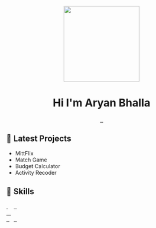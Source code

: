 <p align="center"><img src="https://cdn1.iconfinder.com/data/icons/data-science-1-1/512/20-512.png" width="200"/><p>
<h1 align="center">Hi I'm Aryan Bhalla</h1>
<div align="center">
  <a target="_blank" rel="noopener noreferrer" href="">
  <img alt="" src="https://img.shields.io/badge/Social-Twitter-informational?style=flat&amp;logo=Twitter&amp;logoColor=white&amp;color=4AB197" style="max-width: 100%;">
  </a>
  <a target="_blank" rel="noopener noreferrer" href="">
  <img alt="" src="https://img.shields.io/badge/Social-Linkedin-informational?style=flat&amp;logo=Linkedin&amp;logoColor=white&amp;color=4AB197" style="max-width: 100%;">
  </a>
  <a target="_blank" rel="noopener noreferrer" href="">
  <img alt="" src="https://img.shields.io/badge/My-Website-informational?style=flat&amp;logo=me&amp;logoColor=white&amp;color=4AB197" style="max-width: 100%;">
  </a>
</div>

## 🔭 Latest Projects
*  MittFlix
*  Match Game
*  Budget Calculator
*  Activity Recoder


## 💼 Skills
<a target="_blank" rel="noopener noreferrer" href="">
<img alt="" src="https://img.shields.io/badge/Code-Electron-informational?style=flat&amp;logo=Electron&amp;logoColor=white&amp;color=4AB197" style="max-width: 100%;">
</a>
<a target="_blank" rel="noopener noreferrer" href="https://camo.githubusercontent.com/629dd35dc1f85bb51ea8196c7e29924b36e314ab5bbe36883464b3e91ef23f7f/68747470733a2f2f696d672e736869656c64732e696f2f62616467652f436f64652d4d7953514c2d696e666f726d6174696f6e616c3f7374796c653d666c6174266c6f676f3d4d7953514c266c6f676f436f6c6f723d776869746526636f6c6f723d344142313937"><img src="https://camo.githubusercontent.com/629dd35dc1f85bb51ea8196c7e29924b36e314ab5bbe36883464b3e91ef23f7f/68747470733a2f2f696d672e736869656c64732e696f2f62616467652f436f64652d4d7953514c2d696e666f726d6174696f6e616c3f7374796c653d666c6174266c6f676f3d4d7953514c266c6f676f436f6c6f723d776869746526636f6c6f723d344142313937" alt="" data-canonical-src="https://img.shields.io/badge/Code-MySQL-informational?style=flat&amp;logo=MySQL&amp;logoColor=white&amp;color=4AB197" style="max-width: 100%;"></a>
<a target="_blank" rel="noopener noreferrer" href="https://camo.githubusercontent.com/f4fa36d9d4bec78a4b2d0338612d6fbbe65cbed9c034c65228372938c39cca9d/68747470733a2f2f696d672e736869656c64732e696f2f62616467652f436f64652d52656163742d696e666f726d6174696f6e616c3f7374796c653d666c6174266c6f676f3d7265616374266c6f676f436f6c6f723d776869746526636f6c6f723d344142313937"><img src="https://camo.githubusercontent.com/f4fa36d9d4bec78a4b2d0338612d6fbbe65cbed9c034c65228372938c39cca9d/68747470733a2f2f696d672e736869656c64732e696f2f62616467652f436f64652d52656163742d696e666f726d6174696f6e616c3f7374796c653d666c6174266c6f676f3d7265616374266c6f676f436f6c6f723d776869746526636f6c6f723d344142313937" alt="" data-canonical-src="https://img.shields.io/badge/Code-React-informational?style=flat&amp;logo=react&amp;logoColor=white&amp;color=4AB197" style="max-width: 100%;"></a>
<a target="_blank" rel="noopener noreferrer" href="https://camo.githubusercontent.com/fe77847728574d5a8c1ce92075e6904de48347b3f3d271ed87f489d507d6238b/68747470733a2f2f696d672e736869656c64732e696f2f62616467652f436f64652d4a6176615363726970742d696e666f726d6174696f6e616c3f7374796c653d666c6174266c6f676f3d4a617661536372697074266c6f676f436f6c6f723d776869746526636f6c6f723d344142313937"><img src="https://camo.githubusercontent.com/fe77847728574d5a8c1ce92075e6904de48347b3f3d271ed87f489d507d6238b/68747470733a2f2f696d672e736869656c64732e696f2f62616467652f436f64652d4a6176615363726970742d696e666f726d6174696f6e616c3f7374796c653d666c6174266c6f676f3d4a617661536372697074266c6f676f436f6c6f723d776869746526636f6c6f723d344142313937" alt="" data-canonical-src="https://img.shields.io/badge/Code-JavaScript-informational?style=flat&amp;logo=JavaScript&amp;logoColor=white&amp;color=4AB197" style="max-width: 100%;"></a>
<a target="_blank" rel="noopener noreferrer" href="https://camo.githubusercontent.com/201eab0c16231af1724c70578727d4180c5f0d0597d9576d4cfef374bc78d156/68747470733a2f2f696d672e736869656c64732e696f2f62616467652f436f64652d2e4e45542d696e666f726d6174696f6e616c3f7374796c653d666c6174266c6f676f3d2e6e6574266c6f676f436f6c6f723d776869746526636f6c6f723d344142313937"><img src="https://camo.githubusercontent.com/201eab0c16231af1724c70578727d4180c5f0d0597d9576d4cfef374bc78d156/68747470733a2f2f696d672e736869656c64732e696f2f62616467652f436f64652d2e4e45542d696e666f726d6174696f6e616c3f7374796c653d666c6174266c6f676f3d2e6e6574266c6f676f436f6c6f723d776869746526636f6c6f723d344142313937" alt="" data-canonical-src="https://img.shields.io/badge/Code-.NET-informational?style=flat&amp;logo=.net&amp;logoColor=white&amp;color=4AB197" style="max-width: 100%;"></a>
<a target="_blank" rel="noopener noreferrer" href="">
<img alt="" src="https://img.shields.io/badge/Code-HTML-informational?style=flat&amp;logo=html5&amp;logoColor=white&amp;color=4AB197" style="max-width: 100%;">
</a>
<a target="_blank" rel="noopener noreferrer" href="">
<img alt="" src="https://img.shields.io/badge/Code-Firebase-informational?style=flat&amp;logo=Firebase&amp;logoColor=white&amp;color=4AB197" style="max-width: 100%;">
</a>
<a target="_blank" rel="noopener noreferrer" href="">
<img alt="" src="https://img.shields.io/badge/Code-PHP-informational?style=flat&amp;logo=php&amp;logoColor=white&amp;color=4AB197" style="max-width: 100%;">
</a>
<br>
<a target="_blank" rel="noopener noreferrer" href="">
<img alt="" src="https://img.shields.io/badge/Style-CSS-informational?style=flat&amp;logo=css3&amp;logoColor=white&amp;color=4AB197" style="max-width: 100%;">
</a>
<a target="_blank" rel="noopener noreferrer" href="">
<img alt="" src="https://img.shields.io/badge/Style-SCSS-informational?style=flat&amp;logo=scss&amp;logoColor=white&amp;color=4AB197" style="max-width: 100%;">
</a>
<a target="_blank" rel="noopener noreferrer" href="">
<img alt="" src="https://img.shields.io/badge/Style-Bootstrap-informational?style=flat&amp;logo=Bootstrap&amp;logoColor=white&amp;color=4AB197" style="max-width: 100%;">
</a>
<a target="_blank" rel="noopener noreferrer" href="">
<img alt="" src="https://img.shields.io/badge/Style-Material UI-informational?style=flat&amp;logo=mui&amp;logoColor=white&amp;color=4AB197" style="max-width: 100%;">
</a>
<br>
<a target="_blank" rel="noopener noreferrer" href="">
<img alt="" src="https://img.shields.io/badge/Tools-Bash-informational?style=flat&amp;logo=Linux&amp;logoColor=white&amp;color=4AB197" style="max-width: 100%;">
</a>
<a target="_blank" rel="noopener noreferrer" href="">
<img alt="" src="https://img.shields.io/badge/Tools-Netlify-informational?style=flat&amp;logo=Netlify&amp;logoColor=white&amp;color=4AB197" style="max-width: 100%;">
</a>
<a target="_blank" rel="noopener noreferrer" href="https://camo.githubusercontent.com/50d81fcaf4a8bbc4913eb511564939e083bc3146980152bfe12bde2687abda3e/68747470733a2f2f696d672e736869656c64732e696f2f62616467652f546f6f6c732d496c6c7573747261746f722d696e666f726d6174696f6e616c3f7374796c653d666c6174266c6f676f3d41646f62652d496c6c7573747261746f72266c6f676f436f6c6f723d776869746526636f6c6f723d344142313937"><img src="https://camo.githubusercontent.com/50d81fcaf4a8bbc4913eb511564939e083bc3146980152bfe12bde2687abda3e/68747470733a2f2f696d672e736869656c64732e696f2f62616467652f546f6f6c732d496c6c7573747261746f722d696e666f726d6174696f6e616c3f7374796c653d666c6174266c6f676f3d41646f62652d496c6c7573747261746f72266c6f676f436f6c6f723d776869746526636f6c6f723d344142313937" alt="" data-canonical-src="https://img.shields.io/badge/Tools-Illustrator-informational?style=flat&amp;logo=Adobe-Illustrator&amp;logoColor=white&amp;color=4AB197" style="max-width: 100%;"></a>
<a target="_blank" rel="noopener noreferrer" href="https://camo.githubusercontent.com/20d2257c16877db20df9e16983f01615bd80ef831bcd69c017fac6c315d0c43f/68747470733a2f2f696d672e736869656c64732e696f2f62616467652f546f6f6c732d4e504d2d696e666f726d6174696f6e616c3f7374796c653d666c6174266c6f676f3d6e706d266c6f676f436f6c6f723d776869746526636f6c6f723d344142313937"><img src="https://camo.githubusercontent.com/20d2257c16877db20df9e16983f01615bd80ef831bcd69c017fac6c315d0c43f/68747470733a2f2f696d672e736869656c64732e696f2f62616467652f546f6f6c732d4e504d2d696e666f726d6174696f6e616c3f7374796c653d666c6174266c6f676f3d6e706d266c6f676f436f6c6f723d776869746526636f6c6f723d344142313937" alt="" data-canonical-src="https://img.shields.io/badge/Tools-NPM-informational?style=flat&amp;logo=npm&amp;logoColor=white&amp;color=4AB197" style="max-width: 100%;"></a>
<a target="_blank" rel="noopener noreferrer" href="https://camo.githubusercontent.com/289b0ab15addbd4633fadc9c857dfc5e0ae0365e5e92d315c50c22f1e450cb2a/68747470733a2f2f696d672e736869656c64732e696f2f62616467652f546f6f6c732d41646f626558442d696e666f726d6174696f6e616c3f7374796c653d666c6174266c6f676f3d41646f62652d5844266c6f676f436f6c6f723d776869746526636f6c6f723d344142313937"><img src="https://camo.githubusercontent.com/289b0ab15addbd4633fadc9c857dfc5e0ae0365e5e92d315c50c22f1e450cb2a/68747470733a2f2f696d672e736869656c64732e696f2f62616467652f546f6f6c732d41646f626558442d696e666f726d6174696f6e616c3f7374796c653d666c6174266c6f676f3d41646f62652d5844266c6f676f436f6c6f723d776869746526636f6c6f723d344142313937" alt="" data-canonical-src="https://img.shields.io/badge/Tools-AdobeXD-informational?style=flat&amp;logo=Adobe-XD&amp;logoColor=white&amp;color=4AB197" style="max-width: 100%;"></a>
<a target="_blank" rel="noopener noreferrer" href="">
<img alt="" src="https://img.shields.io/badge/Tools-Microsoft Office-informational?style=flat&amp;logo=Microsoft&amp;logoColor=white&amp;color=4AB197" style="max-width: 100%;">
</a>
<a target="_blank" rel="noopener noreferrer" href="">
<img alt="" src="https://img.shields.io/badge/Tools-Git-informational?style=flat&amp;logo=Git&amp;logoColor=white&amp;color=4AB197" style="max-width: 100%;">
</a>
<a target="_blank" rel="noopener noreferrer" href="https://camo.githubusercontent.com/c4de7c8c24e2c2f505cc430d5f27154c598a0422bd9513eec8b78b3204cb890c/68747470733a2f2f696d672e736869656c64732e696f2f62616467652f546f6f6c732d506f73746d616e2d696e666f726d6174696f6e616c3f7374796c653d666c6174266c6f676f3d506f73746d616e266c6f676f436f6c6f723d776869746526636f6c6f723d344142313937"><img src="https://camo.githubusercontent.com/c4de7c8c24e2c2f505cc430d5f27154c598a0422bd9513eec8b78b3204cb890c/68747470733a2f2f696d672e736869656c64732e696f2f62616467652f546f6f6c732d506f73746d616e2d696e666f726d6174696f6e616c3f7374796c653d666c6174266c6f676f3d506f73746d616e266c6f676f436f6c6f723d776869746526636f6c6f723d344142313937" alt="" data-canonical-src="https://img.shields.io/badge/Tools-Postman-informational?style=flat&amp;logo=Postman&amp;logoColor=white&amp;color=4AB197" style="max-width: 100%;"></a>

